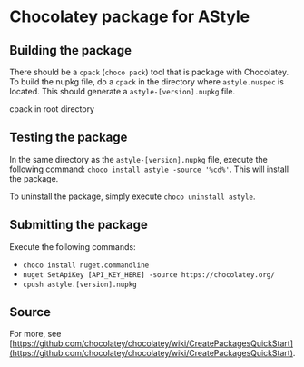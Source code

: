 Chocolatey package for AStyle
=============================

Building the package
--------------------
There should be a `cpack` (`choco pack`) tool that is package with Chocolatey. To build the nupkg file, do a `cpack` in the directory where `astyle.nuspec` is located. This should generate a `astyle-[version].nupkg` file.

cpack in root directory

Testing the package
-------------------
In the same directory as the `astyle-[version].nupkg` file, execute the following command: `choco install astyle -source '%cd%'`. This will install the package.

To uninstall the package, simply execute `choco uninstall astyle`.

Submitting the package
----------------------
Execute the following commands:
 * `choco install nuget.commandline`
 * `nuget SetApiKey [API_KEY_HERE] -source https://chocolatey.org/`
 * `cpush astyle.[version].nupkg`

Source
------
For more, see [https://github.com/chocolatey/chocolatey/wiki/CreatePackagesQuickStart](https://github.com/chocolatey/chocolatey/wiki/CreatePackagesQuickStart).

